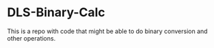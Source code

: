 # DLS-Binary-Calc
This is a repo with code that might be able to do binary conversion and other operations.
